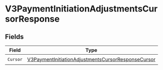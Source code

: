 # V3PaymentInitiationAdjustmentsCursorResponse


## Fields

| Field                                                                                                                               | Type                                                                                                                                | Required                                                                                                                            | Description                                                                                                                         |
| ----------------------------------------------------------------------------------------------------------------------------------- | ----------------------------------------------------------------------------------------------------------------------------------- | ----------------------------------------------------------------------------------------------------------------------------------- | ----------------------------------------------------------------------------------------------------------------------------------- |
| `Cursor`                                                                                                                            | [V3PaymentInitiationAdjustmentsCursorResponseCursor](../../Models/Components/V3PaymentInitiationAdjustmentsCursorResponseCursor.md) | :heavy_check_mark:                                                                                                                  | N/A                                                                                                                                 |